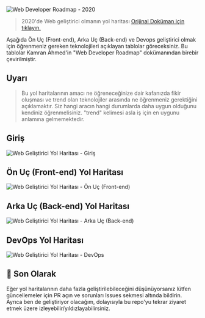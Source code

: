 ![Web Developer Roadmap - 2020](./img/banner.png)

> 2020'de Web geliştirici olmanın yol haritası
> [Orijinal Doküman için tıklayın.](https://github.com/kamranahmedse/developer-roadmap)

Aşağıda Ön Uç (Front-end), Arka Uç (Back-end) ve Devops geliştirici olmak için öğrenmeniz gereken teknolojileri açıklayan tablolar göreceksiniz. Bu tablolar Kamran Ahmed'in "Web Developer Roadmap" dokümanından birebir çevirilmiştir.

## Uyarı
> Bu yol haritalarının amacı ne öğreneceğinize dair kafanızda fikir oluşması ve trend olan teknolojiler arasında ne öğrenmeniz gerektiğini açıklamaktır. Siz hangi aracın hangi durumlarda daha uygun olduğunu kendiniz öğrenmelisiniz. "trend" kelimesi asla iş için en uygunu anlamına gelmemektedir.

## Giriş

![Web Geliştirici Yol Haritası - Giriş](./img/intro.png)

## Ön Uç (Front-end) Yol Haritası

![Web Geliştirici Yol Haritası - Ön Uç (Front-end)](./img/frontend.png)

## Arka Uç (Back-end) Yol Haritası

![Web Geliştirici Yol Haritası - Arka Uç (Back-end)](./img/backend.png)

## DevOps Yol Haritası

![Web Geliştirici Yol Haritası - DevOps](./img/devops.png)

## 🚦 Son Olarak

Eğer yol haritalarının daha fazla geliştirilebileceğini düşünüyorsanız lütfen güncellemeler için PR açın ve sorunları Issues sekmesi altında bildirin. Ayrıca ben de geliştiriyor olacağım, dolayısıyla bu repo'yu tekrar ziyaret etmek üzere izleyebilir/yıldızlayabilirsiniz.